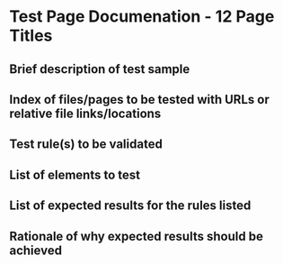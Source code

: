 # Test Page Documenation - 12 Page Titles
## Brief description of test sample

## Index of files/pages to be tested with URLs or relative file links/locations

## Test rule(s) to be validated

## List of elements to test

## List of expected results for the rules listed

## Rationale of why expected results should be achieved
